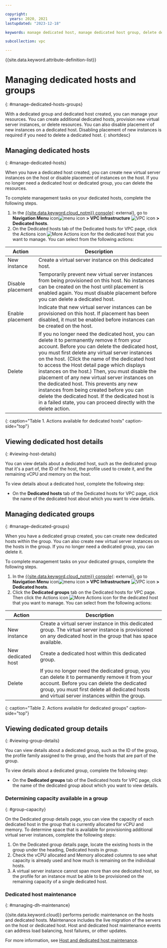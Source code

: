 ```yaml
---

copyright:
  years: 2020, 2021 
lastupdated: "2023-12-18"

keywords: manage dedicated host, manage dedicated host group, delete dedicated host, disable placement

subcollection: vpc

---
```


{{site.data.keyword.attribute-definition-list}}

# Managing dedicated hosts and groups
{: #manage-dedicated-hosts-groups}

With a dedicated group and dedicated host created, you can manage your resources. You can create additional dedicated hosts, 
provision new virtual server instances, or delete resources. You can also disable placement of new instances on 
a dedicated host. Disabling placement of new instances is required if you need to delete a dedicated host. 
{: shortdesc}

## Managing dedicated hosts
{: #manage-dedicated-hosts}

When you have a dedicated host created, you can create new virtual server instances on the host or disable placement of 
instances on the host. If you no longer need a dedicated host or dedicated group, you can delete the resources. 

To complete management tasks on your dedicated hosts, complete the following steps.

1. In the [{{site.data.keyword.cloud_notm}} console](/login){: external}, go to **Navigation Menu** icon![menu icon](../icons/icon_hamburger.svg) **> VPC Infrastructure** ![VPC icon](../../icons/vpc.svg) **> Dedicated hosts**.
2. On the Dedicated hosts tab of the Dedicated hosts for VPC page, click the Actions icon ![More Actions icon](../icons/action-menu-icon.svg) for the dedicated host that you want to manage. You can select from the following actions:

| Action | Description |
|--------|-------------|
| New instance | Create a virtual server instance on this dedicated host. |
| Disable placement | Temporarily prevent new virtual server instances from being provisioned on this host. No instances can be created on the host until placement is enabled again. You must disable placement before you can delete a dedicated host. |
| Enable placement | Indicate that new virtual server instances can be provisioned on this host. If placement has been disabled, it must be enabled before instances can be created on the host. |
| Delete | If you no longer need the dedicated host, you can delete it to permanently remove it from your account. Before you can delete the dedicated host, you must first delete any virtual server instances on the host. (Click the name of the dedicated host to access the Host detail page which displays instances on the host.) Then, you must disable the placement of any new virtual server instances on the dedicated host. This prevents any new instances from being created before you can delete the dedicated host. If the dedicated host is in a failed state, you can proceed directly with the delete action. |
{: caption="Table 1. Actions available for dedicated hosts" caption-side="top"}

## Viewing dedicated host details
{: #viewing-host-details}

You can view details about a dedicated host, such as the dedicated group that it's a part of, the ID of the host, the profile used to create it, and the remaining vCPU and memory on the host.

To view details about a dedicated host, complete the following step:

* On the **Dedicated hosts** tab of the Dedicated hosts for VPC page, click the name of the dedicated host about which you want to view details. 

## Managing dedicated groups
{: #manage-dedicated-groups}

When you have a dedicated group created, you can create new dedicated hosts within the group. You can also create new virtual server instances on the hosts in the group. If you no longer need a dedicated group, you can delete it. 

To complete management tasks on your dedicated groups, complete the following steps.

1. In the [{{site.data.keyword.cloud_notm}} console](/login){: external}, go to **Navigation Menu** icon![menu icon](../icons/icon_hamburger.svg) **> VPC Infrastructure** ![VPC icon](../../icons/vpc.svg) **> Dedicated hosts**.
2. Click the **Dedicated groups** tab on the Dedicated hosts for VPC page. Then click the Actions icon ![More Actions icon](../icons/action-menu-icon.svg) for the dedicated host that you want to manage. You can select from the following actions:

| Action | Description |
|--------|-------------|
| New instance | Create a virtual server instance in this dedicated group. The virtual server instance is provisioned on any dedicated host in the group that has space available. |
| New dedicated host | Create a dedicated host within this dedicated group.|
| Delete | If you no longer need the dedicated group, you can delete it to permanently remove it from your account. Before you can delete the dedicated group, you must first delete all dedicated hosts and virtual server instances within the group. |
{: caption="Table 2. Actions available for dedicated groups" caption-side="top"}

## Viewing dedicated group details
{: #viewing-group-details}

You can view details about a dedicated group, such as the ID of the group, the profile family assigned to the group, and the hosts that are part of the group.

To view details about a dedicated group, complete the following step:

* On the **Dedicated groups** tab of the Dedicated hosts for VPC page, click the name of the dedicated group about which you want to view details. 

### Determining capacity available in a group
{: #group-capacity}

On the Dedicated group details page, you can view the capacity of each dedicated host in the group that is currently allocated 
for vCPU and memory. To determine space that is available for provisioning additional virtual server instances, complete the following steps:

1. On the Dedicated group details page, locate the existing hosts in the group under the heading, Dedicated hosts in *group*.
2. Check the vCPU allocated and Memory allocated columns to see what capacity is already used and how much is remaining on the individual hosts. 
3. A virtual server instance cannot span more than one dedicated host, so the profile for an instance must be able to be provisioned on the remaining capacity of a single dedicated host.

### Dedicated host maintenance
{: #managing-dh-maintenance}

{{site.data.keyword.cloud}} performs periodic maintenance on the hosts and dedicated hosts.
Maintenance includes the live migration of the servers on the host or dedicated host. Host and dedicated host maintenance events can address load balancing, host failures, or other updates.

For more information, see [Host and dedicated host maintenance](/docs/vpc?topic=vpc-about-cloud-maintenance#types-of-maintenance-host).
